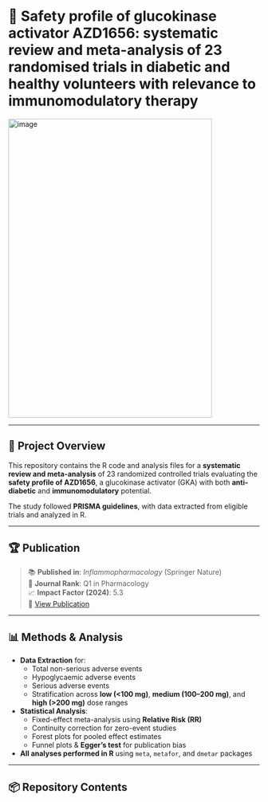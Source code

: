 # 🧪 Safety profile of glucokinase activator AZD1656: systematic review and meta-analysis of 23 randomised trials in diabetic and healthy volunteers with relevance to immunomodulatory therapy

<img width="90%" height="600" alt="image" src="https://github.com/user-attachments/assets/1b480205-2791-478e-8640-255cb3d13b41" />

---

## 📄 Project Overview
This repository contains the R code and analysis files for a **systematic review and meta-analysis** of 23 randomized controlled trials evaluating the **safety profile of AZD1656**, a glucokinase activator (GKA) with both **anti-diabetic** and **immunomodulatory** potential.

The study followed **PRISMA guidelines**, with data extracted from eligible trials and analyzed in R.

---

## 🏆 Publication
> 📚 **Published in**: *Inflammopharmacology* (Springer Nature)  
> 🏅 **Journal Rank**: Q1 in Pharmacology  
> 📈 **Impact Factor (2024)**: 5.3  
> 🔗 [View Publication](https://doi.org/10.1007/s10787-025-01785-z)

---

## 📊 Methods & Analysis
- **Data Extraction** for:
  - Total non-serious adverse events  
  - Hypoglycaemic adverse events  
  - Serious adverse events  
  - Stratification across **low (<100 mg)**, **medium (100–200 mg)**, and **high (>200 mg)** dose ranges  
- **Statistical Analysis**:
  - Fixed-effect meta-analysis using **Relative Risk (RR)**
  - Continuity correction for zero-event studies
  - Forest plots for pooled effect estimates
  - Funnel plots & **Egger’s test** for publication bias
- **All analyses performed in R** using `meta`, `metafor`, and `dmetar` packages

---

## 📦 Repository Contents
